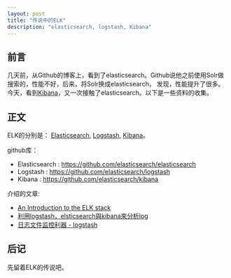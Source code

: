 ```yaml
---
layout: post
title: "传说中的ELK"
description: "elasticsearch, logstash, Kibana"
---
```


## 前言

几天前，从Github的博客上，看到了elasticsearch。Github说他之前使用Solr做搜索的，性能不好，后来，将Solr换成elasticsearch，
发现，性能提升了很多。今天，看到[Kibana](http://www.oschina.net/p/kibana)，又一次接触了elasticsearch。以下是一些资料的收集。

## 正文

ELK的分别是： [Elasticsearch](http://www.elasticsearch.org/overview/elkdownloads/), [Logstash](http://logstash.net/), [Kibana](http://www.elasticsearch.org/overview/kibana/)。

github库： 

* Elasticsearch :  <https://github.com/elasticsearch/elasticsearch>
* Logstash :  <https://github.com/elasticsearch/logstash>
* Kibana :  <https://github.com/elasticsearch/kibana>

介绍的文章: 

* [An Introduction to the ELK stack](http://www.elasticsearch.com/webinars/introduction-elk-stack)
* [利用logstash，elsticsearch與kibana來分析log](http://www.evanlin.com/using-logstash-elsticsearch-and-kibana/)
* [日志文件监控利器 - logstash](http://blog.csdn.net/hljlzc2007/article/details/17392815)


## 后记

先留着ELK的传说吧。
